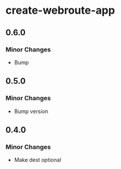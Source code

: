 # create-webroute-app

## 0.6.0

### Minor Changes

- Bump

## 0.5.0

### Minor Changes

- Bump version

## 0.4.0

### Minor Changes

- Make dest optional
